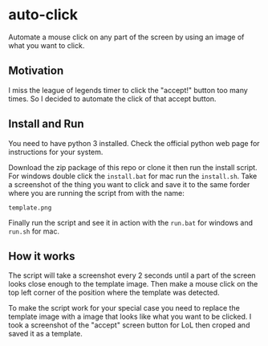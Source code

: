 # auto-click
Automate a mouse click on any part of the screen by using an image of what you want to click.

## Motivation
I miss the league of legends timer to click the "accept!" button too many times. So I decided to automate the click of that accept button.

## Install and Run

You need to have python 3 installed. Check the official python web page for instructions for your system.

Download the zip package of this repo or clone it then run the install script. For windows double click the `install.bat` for mac run the `install.sh`.
Take a screenshot of the thing you want to click and save it to the same forder where you are running the script from with the name:
```
template.png
```
Finally run the script and see it in action with the `run.bat` for windows and `run.sh` for mac.

## How it works
The script will take a screenshot every 2 seconds until a part of the screen looks close enough to the template image.
Then make a mouse click on the top left corner of the position where the template was detected.

To make the script work for your special case you need to replace the template image with a image that looks like what you want to be clicked. I took a screenshot of the "accept" screen button for LoL then croped and saved it as a template.
